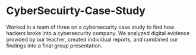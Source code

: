 # CyberSecuirty-Case-Study
Worked in a team of three on a cybersecurity case study to find how hackers broke into a cybersecurity company. We analyzed digital evidence provided by our teacher, created individual reports, and combined our findings into a final group presentation.
